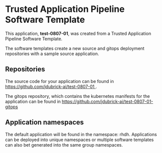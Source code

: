 # Trusted Application Pipeline Software Template

This application, **test-0807-01**, was created from a Trusted Application Pipeline Software Template.

The software templates create a new source and gitops deployment repositories with a sample source application. 

## Repositories

The source code for your application can be found in [https://github.com/jdubrick-ai/test-0807-01 ](https://github.com/jdubrick-ai/test-0807-01 ).
 
The gitops repository, which contains the kubernetes manifests for the application can be found in 
[https://github.com/jdubrick-ai/test-0807-01-gitops ](https://github.com/jdubrick-ai/test-0807-01-gitops ) 

## Application namespaces 

The default application will be found in the namespace: rhdh. Applications can be deployed into unique namespaces or multiple software templates can also bet generated into the same group namespaces.  
